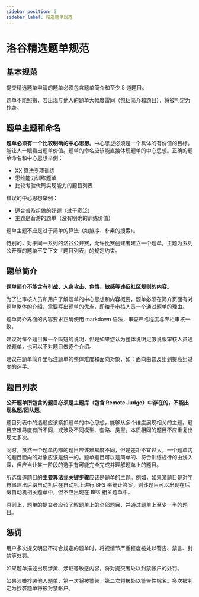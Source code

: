 ```yaml
---
sidebar_position: 3
sidebar_label: 精选题单规范
---
```


# 洛谷精选题单规范

## 基本规范

提交精选题单申请的题单必须包含题单简介和至少 5 道题目。

题单不能照搬，若出现与他人的题单大幅度雷同（包括简介和题目），将被判定为抄袭。

## 题单主题和命名

**题单必须有一个比较明确的中心思想**。中心思想必须是一个具体的有价值的目标。能让人一眼看出题单价值。题单的命名应该能直接体现题单的中心思想。正确的题单命名和中心思想举例：

- XX 算法专项训练
- 思维能力训练题单
- 比较考验代码实现能力的题目列表

错误的中心思想举例：

- 适合普及组做的好题（过于宽泛）
- 主题是音游的题单（没有明确的训练价值）

题单主题不应是过于简单的算法（如排序、朴素的搜索）。

特别的，对于同一系列的洛谷公开赛，允许比赛创建者建立一个题单。主题为系列公开赛的题单不受下文『题目列表』的规定约束。

## 题单简介

**题单简介不能含有引战、人身攻击、色情、敏感等违反社区规则的内容**。

为了让审核人员和用户了解题单的中心思想和内容概要，题单必须在简介页面有对题单整体的介绍，需要写出题单的优点，即给予审核人员一个通过题单的理由。

题单简介界面的内容要求正确使用 markdown 语法，审查严格程度与专栏审核一致。

建议对每个题目做一个简短的说明，但是如果您认为整体说明足够说服审核人员通过题单，也可以不对题目做逐个介绍。

建议在题单简介里标注题单的整体难度和面向对象，如：面向由普及组到提高组过度的选手。

## 题目列表

**公开题单所包含的题目必须是主题库（包含 Remote Judge）中存在的，不能出现私题/团队题**。

题目列表中的选题应该紧扣题单的中心思想，能够从多个维度展现相关的主题。题目应难易度有所不同，或涉及不同模型、套路、类型。本质相同的题目不应重复出现太多次。

同时，虽然一个题单内部的题目应该难易度不同，但是差距不宜过大。一个题单内的题目面向的对象应该是统一的。题单题目可以是简单的、符合训练规律的由浅入深，但应当让某一阶段的选手有可能完全完成并理解题单上的题目。

所选每道题目的**主要算法**或**关键步骤**应该是题单的主题。例如，如果某题目是对字符串建出后缀自动机后在自动机上进行 BFS 来统计答案，则该题目可以出现在后缀自动机相关题单中，但不应出现在 BFS 相关题单中。

原则上，题单的提交者应该了解题单上的全部题目，并通过题单上至少一半的题目。

## 惩罚

用户多次提交明显不符合规定的题单时，将视情节严重程度被处以警告、禁言、封禁等处罚。

如果题单描述出现涉黄、涉证等敏感内容，将对提交者处以封禁帐户的处罚。

如果涉嫌抄袭他人题单，第一次将被警告，第二次将被处以警告性棕名。多次被判定为抄袭题单将被封禁帐户。
